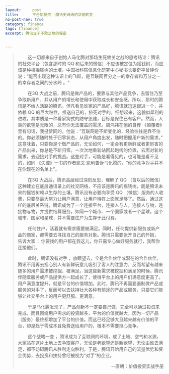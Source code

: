 ```yaml
---
layout:     post
title:      平台加投资--腾讯史诗级的华丽转变
no-post-nav: true
category: finance
tags: [finance]
excerpt: 腾讯立于不败之地的秘密


---
```


> &nbsp;&nbsp;&nbsp;&nbsp;&nbsp;&nbsp;&nbsp;&nbsp;这一切都来自于创始人马化腾对那场生死攸关之战的思考结论：腾讯的社交平台（包含那时的 QQ 和后来的微信）不应该被定位为摇钱树，而应该是种植摇钱树的土壤。中国社科院信息化研究中心秘书长姜奇平曾评价说：“能否出现这种认识上的飞跃，是互联网百分之一的幸存者和万分之一的幸存者之间的分水岭 。“
>
> &nbsp;&nbsp;&nbsp;&nbsp;&nbsp;&nbsp;&nbsp;&nbsp;在3Q 大战之前，腾讯是做产品的，要靠与其他产品竞争，去留住乃至争取新用户，并从用户的增长和使用中获取成长和安全感。所以，那时的腾讯是不给人活路的腾讯。但凡看见谁家的产品好，腾讯就迅速跟进一个，并依赖 QQ 的巨大粘性，推送自己的，挤死对手的。细想起来，这貌似犀利的进攻，其本质是一种看家狗式的防守思维，目标是保住已有客户。然而，人类的欲望是无限的，总有你无法覆盖的需求。周鸿祎在他的自传 《颠覆者》里有句话，我挺赞同的，他说：”互联网是不断变化的，经验往往是靠不住的。你必须随时处于归零状态，从用户角度出发，随时把握用户新的需求。” 这意味着，只要你是个做产品的，无论如何，一定会有更新鲜或者更厉害的产品出来，你总是不断归零。一次次地重新站回起跑线的位置，去面对新的需求，去迎接对手的挑战。这些对手，可能是看得见的，也可能是看不见的，如同 《失控》一书的作者凯文·凯利告诉马化腾的，“你的竞争对手并不在你现在的名单上”。
>
> &nbsp;&nbsp;&nbsp;&nbsp;&nbsp;&nbsp;&nbsp;&nbsp;在3Q 大战后，腾讯高层经过深刻反思，理解了 QQ （含以后的微信）这种建立在底层通讯录上的社交网络，不应该是腾讯的摇钱树，而是腾讯未来的摇钱树赖以生存的土壤。腾讯没有必要向享受 QQ （微信）服务的人收费，只要尽最大努力让用户满意，让用户待在上面就足够了。然后，通过这样的底层关系链，腾讯成为了一个连接平台，连接人与人，连接人与物，连接物与物，并提供结算服务，如同一个城市、一个国家或者一个星球。这个城市、国家和星球，并不需要住户为生存于此付费。
>
> &nbsp;&nbsp;&nbsp;&nbsp;&nbsp;&nbsp;&nbsp;&nbsp;任何住户，活着就有需求需要被满足。同时，任何提供新服务或新产品的商家，都需要去寻找自己的服务对象。腾讯只需要张开自己的怀抱， 告诉大家 ：你要找的用户都在我这儿，你只需专心做好服务就行，我帮你连接他们。
>
> &nbsp;&nbsp;&nbsp;&nbsp;&nbsp;&nbsp;&nbsp;&nbsp;此时，腾讯没有对手 ，放眼望去，全是合作伙伴或潜在的合作伙伴。腾讯不用再去担心别人有新鲜玩意儿吸引了客人的注意力，反而希望有越来随多的用户需求被挖掘、被满足。当这些新需求被挖掘和满足的时候，腾讯伴随着服务或产品提供方一起成长了，使得平台上的用户们满意度更高了。用户满意度提升，就是平台的价值增加。此时，腾讯不再需要遏制做产品或服务的对手了，反而可以去扶持壮大各种有前途的产品或服务，只要它们能够让社交平台上的用户更舒服、更满意。
>
> &nbsp;&nbsp;&nbsp;&nbsp;&nbsp;&nbsp;&nbsp;&nbsp;于是马化腾发现了，产品创新不一定要自己做，完全可以通过投资来完成，而且围绕用户需求的投资越多，平台的价值就越大，因为一切产品（服务）最终都增加了平台的价值。而这已经足够大且越来越有价值的平台，却是趋于零成本且免费送给用户的，根本不需要担心竞争。
>
> &nbsp;&nbsp;&nbsp;&nbsp;&nbsp;&nbsp;&nbsp;&nbsp;这个战略一变 ，腾讯成为了互联网的环境，成了土地、空气和水源，大家站在这片土地上去争取客户，无论是老欲望还是新欲望，无论由谁去满足，都不妨碍腾讯从胜利走向胜利。于是，腾讯开始用自己的流量优势和资金优势，去投资和扶持曾经被视为“对手”的企业。
>
> <div style="text-align: right">--唐朝：价值投资实战手册</div>

